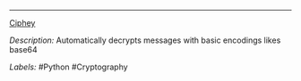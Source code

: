 ---

[Ciphey](https://github.com/Ciphey/Ciphey)

*Description:* Automatically decrypts messages with basic encodings likes base64

*Labels:* #Python #Cryptography
